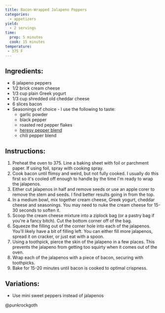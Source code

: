 ```yaml
---
title: Bacon-Wrapped Jalapeno Poppers
categories:
  - appetizers
yield:
  - 2 servings
time:  
  prep: 5 minutes
  cook: 15 minutes
temperature:
 - 375 F
---
```


## Ingredients:
* 6 jalapeno peppers
* 1/2 brick cream cheese
* 1/3 cup plain Greek yogurt
* 1/3 cup shredded old cheddar cheese
* 6 slices bacon
* Seasonings of choice - I use the following to taste:
  * garlic powder
  * black pepper
  * roasted red pepper flakes
  * [heresy pepper blend](spices/heresy-pepper-blend.md)
  * chili pepper blend

## Instructions:
1. Preheat the oven to 375. Line a baking sheet with foil or parchment paper. If using foil, spray with cooking spray.
2. Cook bacon until flimsy and weird, but not fully cooked. I usually do this first so it's cooled off enough to handle by the time I'm ready to wrap the jalapenos.
3. Either cut jalapenos in half and remove seeds or use an apple corer to remove the stem and seeds. I find better results going in from the top.
4. In a medium bowl, mix together cream cheese, Greek yogurt, cheddar cheese and seasonings. You may need to nuke the cream cheese for 15-30 seconds to soften it.
5. Scoop the cream cheese mixture into a ziplock bag (or a pastry bag if you're a fancy bitch). Cut the bottom corner off of the bag.
6. Squeeze the filling out of the corner hole into each of the jalapenos. You'll likely have a bit of filling left. You can either fill more jalapenos, spread it on cracker, or just eat with a spoon. 
7. Using a toothpick, pierce the skin of the jalapeno in a few places. This prevents the jalapeno from getting too squirty when it comes out of the oven.
8. Wrap each of the jalapenos with a piece of bacon, securing with toothpicks.
9. Bake for 15-20 minutes until bacon is cooked to optimal crispness.


## Variations:
* Use mini sweet peppers instead of jalapenos

@punkrockgoth
